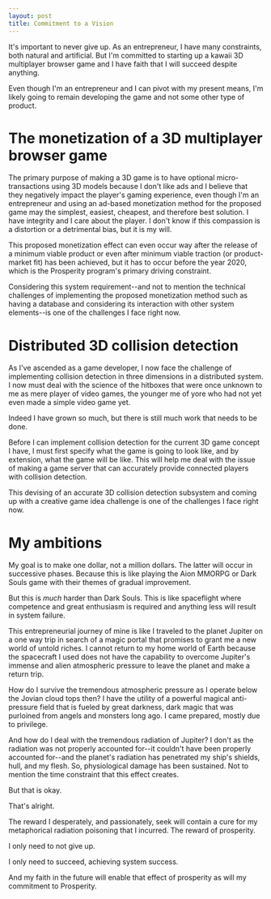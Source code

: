 ```yaml
---
layout: post
title: Commitment to a Vision
---
```


It's important to never give up. As an entrepreneur, I have many constraints, both natural and artificial. But I'm committed to starting up a kawaii 3D multiplayer browser game and I have faith that I will succeed despite anything.

Even though I'm an entrepreneur and I can pivot with my present means, I'm likely going to remain developing the game and not some other type of product.

# The monetization of a 3D multiplayer browser game

The primary purpose of making a 3D game is to have optional micro-transactions using 3D models because I don't like ads and I believe that they negatively impact the player's gaming experience, even though I'm an entrepreneur and using an ad-based monetization method for the proposed game may the simplest, easiest, cheapest, and therefore best solution. I have integrity and I care about the player. I don't know if this compassion is a distortion or a detrimental bias, but it is my will.

This proposed monetization effect can even occur way after the release of a minimum viable product or even after minimum viable traction (or product-market fit) has been achieved, but it has to occur before the year 2020, which is the Prosperity program's primary driving constraint.

Considering this system requirement--and not to mention the technical challenges of implementing the proposed monetization method such as having a database and considering its interaction with other system elements--is one of the challenges I face right now.

# Distributed 3D collision detection

As I've ascended as a game developer, I now face the challenge of implementing collision detection in three dimensions in a distributed system. I now must deal with the science of the hitboxes that were once unknown to me as mere player of video games, the younger me of yore who had not yet even made a simple video game yet.

Indeed I have grown so much, but there is still much work that needs to be done.

Before I can implement collision detection for the current 3D game concept I have, I must first specify what the game is going to look like, and by extension, what the game will be like. This will help me deal with the issue of making a game server that can accurately provide connected players with collision detection.

This devising of an accurate 3D collision detection subsystem and coming up with a creative game idea challenge is one of the challenges I face right now.

# My ambitions

My goal is to make one dollar, not a million dollars. The latter will occur in successive phases. Because this is like playing the Aion MMORPG or Dark Souls game with their themes of gradual improvement.

But this is *much* harder than Dark Souls. This is like spaceflight where competence and great enthusiasm is required and anything less will result in system failure.

This entrepreneurial journey of mine is like I traveled to the planet Jupiter on a one way trip in search of a magic portal that promises to grant me a new world of untold riches. I cannot return to my home world of Earth because the spacecraft I used does not have the capability to overcome Jupiter's immense and alien atmospheric pressure to leave the planet and make a return trip.

How do I survive the tremendous atmospheric pressure as I operate below the Jovian cloud tops then? I have the utility of a powerful magical anti-pressure field that is fueled by great darkness, dark magic that was purloined from angels and monsters long ago. I came prepared, mostly due to privilege.

And how do I deal with the tremendous radiation of Jupiter? I don't as the radiation was not properly accounted for--it couldn't have been properly accounted for--and the planet's radiation has penetrated my ship's shields, hull, and my flesh. So, physiological damage has been sustained. Not to mention the time constraint that this effect creates.

But that is okay.

That's alright.

The reward I desperately, and passionately, seek will contain a cure for my metaphorical radiation poisoning that I incurred. The reward of prosperity.

I only need to not give up.

I only need to succeed, achieving system success.

And my faith in the future will enable that effect of prosperity as will my commitment to Prosperity.